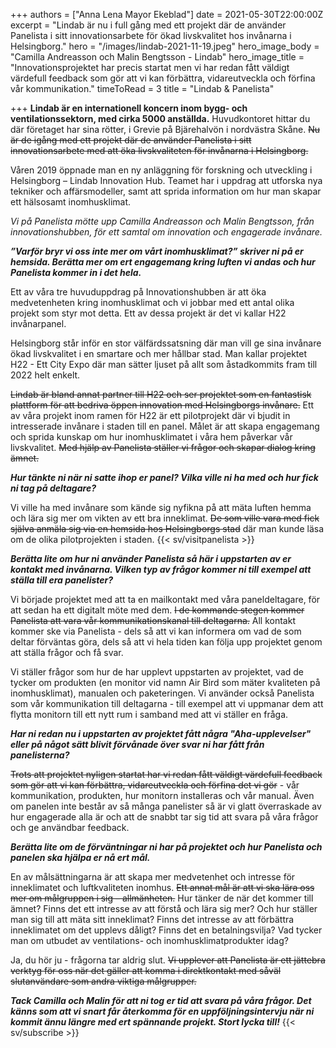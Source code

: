 +++
authors = ["Anna Lena Mayor Ekeblad"]
date = 2021-05-30T22:00:00Z
excerpt = "Lindab är nu i full gång med ett projekt där de använder Panelista i sitt innovationsarbete för ökad livskvalitet hos invånarna i Helsingborg."
hero = "/images/lindab-2021-11-19.jpeg"
hero_image_body = "Camilla Andreasson och Malin Bengtsson -  Lindab"
hero_image_title = "Innovationsprojektet har precis startat men vi har redan fått väldigt värdefull feedback som gör att vi kan förbättra, vidareutveckla och förfina vår kommunikation."
timeToRead = 3
title = "Lindab & Panelista"

+++
**Lindab är en internationell koncern inom bygg- och ventilationssektorn, med cirka 5000 anställda.** Huvudkontoret hittar du där företaget har sina rötter, i Grevie på Bjärehalvön i nordvästra Skåne. ~~Nu är de igång med ett projekt där de använder Panelista i sitt innovationsarbete med att öka livskvaliteten för invånarna i Helsingborg.~~

Våren 2019 öppnade man en ny anläggning för forskning och utveckling i Helsingborg – Lindab Innovation Hub. Teamet har i uppdrag att utforska nya tekniker och affärsmodeller, samt att sprida information om hur man skapar ett hälsosamt inomhusklimat.

_Vi på Panelista mötte upp Camilla Andreasson och Malin Bengtsson, från innovationshubben, för ett samtal om innovation och engagerade invånare._

**_”Varför bryr vi oss inte mer om vårt inomhusklimat?” skriver ni på er hemsida. Berätta mer om ert engagemang kring luften vi andas och hur Panelista kommer in i det hela._**

Ett av våra tre huvuduppdrag på Innovationshubben är att öka medvetenheten kring inomhusklimat och vi jobbar med ett antal olika projekt som styr mot detta. Ett av dessa projekt är det vi kallar H22 invånarpanel.

Helsingborg står inför en stor välfärdssatsning där man vill ge sina invånare ökad livskvalitet i en smartare och mer hållbar stad. Man kallar projektet H22 - Ett City Expo där man sätter ljuset på allt som åstadkommits fram till 2022 helt enkelt.

~~Lindab är bland annat partner till H22 och ser projektet som en fantastisk plattform för att bedriva öppen innovation med Helsingborgs invånare.~~ Ett av våra projekt inom ramen för H22 är ett pilotprojekt där vi bjudit in intresserade invånare i staden till en panel. Målet är att skapa engagemang och sprida kunskap om hur inomhusklimatet i våra hem påverkar vår livskvalitet. ~~Med hjälp av Panelista ställer vi frågor och skapar dialog kring ämnet.~~

**_Hur tänkte ni när ni satte ihop er panel? Vilka ville ni ha med och hur fick ni tag på deltagare?_**

Vi ville ha med invånare som kände sig nyfikna på att mäta luften hemma och lära sig mer om vikten av ett bra inneklimat. ~~De som ville vara med fick själva anmäla sig via en hemsida hos Helsingborgs stad~~ där man kunde läsa om de olika pilotprojekten i staden.
{{< sv/visitpanelista >}}

**_Berätta lite om hur ni använder Panelista så här i uppstarten av er kontakt med invånarna. Vilken typ av frågor kommer ni till exempel att ställa till era panelister?_**

Vi började projektet med att ta en mailkontakt med våra paneldeltagare, för att sedan ha ett digitalt möte med dem. ~~I de kommande stegen kommer Panelista att vara vår kommunikationskanal till deltagarna.~~ All kontakt kommer ske via Panelista - dels så att vi kan informera om vad de som deltar förväntas göra, dels så att vi hela tiden kan följa upp projektet genom att ställa frågor och få svar.

Vi ställer frågor som hur de har upplevt uppstarten av projektet, vad de tycker om produkten (en monitor vid namn Air Bird som mäter kvaliteten på inomhusklimat), manualen och paketeringen. Vi använder också Panelista som vår kommunikation till deltagarna - till exempel att vi uppmanar dem att flytta monitorn till ett nytt rum i samband med att vi ställer en fråga.

**_Har ni redan nu i uppstarten av projektet fått några "Aha-upplevelser" eller på något sätt blivit förvånade över svar ni har fått från panelisterna?_**

~~Trots att projektet nyligen startat har vi redan fått väldigt värdefull feedback som gör att vi kan förbättra, vidareutveckla och förfina det vi gör~~ - vår kommunikation, produkten, hur monitorn installeras och vår manual. Även om panelen inte består av så många panelister så är vi glatt överraskade av hur engagerade alla är och att de snabbt tar sig tid att svara på våra frågor och ge användbar feedback.

**_Berätta lite om de förväntningar ni har på projektet och hur Panelista och panelen ska hjälpa er nå ert mål._**

En av målsättningarna är att skapa mer medvetenhet och intresse för inneklimatet och luftkvaliteten inomhus. ~~Ett annat mål är att vi ska lära oss mer om målgruppen i sig – allmänheten.~~ Hur tänker de när det kommer till ämnet? Finns det ett intresse av att förstå och lära sig mer? Och hur ställer man sig till att mäta sitt inneklimat? Finns det intresse av att förbättra inneklimatet om det upplevs dåligt? Finns det en betalningsvilja? Vad tycker man om utbudet av ventilations- och inomhusklimatprodukter idag?

Ja, du hör ju - frågorna tar aldrig slut. ~~Vi upplever att Panelista är ett jättebra verktyg för oss när det gäller att komma i direktkontakt med såväl slutanvändare som andra viktiga målgrupper.~~

**_Tack Camilla och Malin för att ni tog er tid att svara på våra frågor. Det känns som att vi snart får återkomma för en uppföljningsintervju när ni kommit ännu längre med ert spännande projekt. Stort lycka till!_**
{{< sv/subscribe >}}